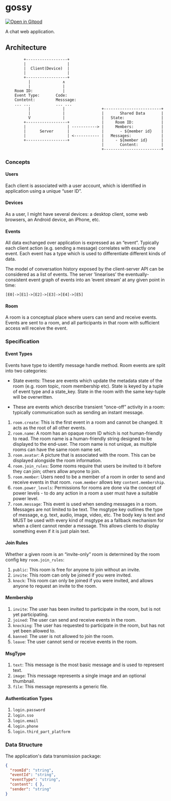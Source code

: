 # gossy

[![Open in Gitpod](https://img.shields.io/badge/gitpod-online%20code-brightgreen)](https://gitpod.io/#https://github.com/y-t99/chat-room)

A chat web application.

## Architecture

```
        +------------------+
        |                  |
        |  Client(Device)  |
        |                  |
        +------------------+
          |              ∧
          |              |
    Room ID:             |
    Event Type:       Code:               
    Contetnt:         Messsage:           
    ... ...           ... ...             
          |              |                +-------------------------+
          |              |                |       Shared Data       |
          V              |                |   State:                |
        +------------------+              |     Room ID:            |
        |                  | -----------> |     Members:            |
        |      Server      |              |       - ${member id}    |
        |                  | <----------- |   Messages:             |
        +------------------+              |     - ${member id}      |
                                          |       Content:          |
                                          +-------------------------+     
```

### Concepts

#### Users

Each client is associated with a user account, which is identified in application using a unique “user ID”.

#### Devices

As a user, I might have several devices: a desktop client, some web browsers, an Android device, an iPhone, etc. 

#### Events

All data exchanged over application is expressed as an “event”. Typically each client action (e.g. sending a message) correlates with exactly one event. Each event has a type which is used to differentiate different kinds of data. 

The model of conversation history exposed by the client-server API can be considered as a list of events. The server ’linearises’ the eventually-consistent event graph of events into an ’event stream’ at any given point in time:

```
[E0]->[E1]->[E2]->[E3]->[E4]->[E5]
```

#### Room

A room is a conceptual place where users can send and receive events. Events are sent to a room, and all participants in that room with sufficient access will receive the event. 

### Specification

#### Event Types

Events have type to identify message handle method. Room events are split into two categories: 

- State events: These are events which update the metadata state of the room (e.g. room topic, room membership etc). State is keyed by a tuple of event type and a state_key. State in the room with the same key-tuple will be overwritten.

- These are events which describe transient “once-off” activity in a room: typically communication such as sending an instant message.

1. `room.create`: This is the first event in a room and cannot be changed. It acts as the root of all other events.
2. `room.name`: A room has an opaque room ID which is not human-friendly to read. The room name is a human-friendly string designed to be displayed to the end-user. The room name is not unique, as multiple rooms can have the same room name set. 
3. `room.avatar`: A picture that is associated with the room. This can be displayed alongside the room information.
4. `room.join_rules`: Some rooms require that users be invited to it before they can join; others allow anyone to join.
5. `room.member`: Users need to be a member of a room in order to send and receive events in that room. `room.member` allows key `content.membership`.
6. `room.power_levels`: Permissions for rooms are done via the concept of power levels - to do any action in a room a user must have a suitable power level. 
7. `room.message`: This event is used when sending messages in a room. Messages are not limited to be text. The msgtype key outlines the type of message, e.g. text, audio, image, video, etc. The body key is text and MUST be used with every kind of msgtype as a fallback mechanism for when a client cannot render a message. This allows clients to display something even if it is just plain text.

#### Join Rules

Whether a given room is an “invite-only” room is determined by the room config key `room.join_rules`:

1. `public`: This room is free for anyone to join without an invite.
2. `invite`: This room can only be joined if you were invited.
3. `knock`: This room can only be joined if you were invited, and allows anyone to request an invite to the room.

#### Membership

1. `invite`: The user has been invited to participate in the room, but is not yet participating.
2. `joined`: The user can send and receive events in the room.
3. `knocking`: The user has requested to participate in the room, but has not yet been allowed to.
4. `banned`: The user is not allowed to join the room.
5. `leave`: The user cannot send or receive events in the room.

#### MsgType

1. `text`: This message is the most basic message and is used to represent text.
2. `image`: This message represents a single image and an optional thumbnail.
3. `file`: This message represents a generic file.

#### Authentication Types

1. `login.password`
2. `login.sso`
3. `login.email`
4. `login.phone`
5. `login.third_part_platform`

### Data Structure

The application's data transmission package:

```json
{
  "roomId": "string",
  "eventId": "string",
  "eventType": "string",
  "content": { },
  "sender": "string"
}
```
